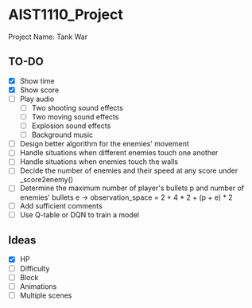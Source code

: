 # AIST1110_Project
Project Name: Tank War

## TO-DO
- [x] Show time
- [x] Show score
- [ ] Play audio
  - [ ] Two shooting sound effects
  - [ ] Two moving sound effects
  - [ ] Explosion sound effects
  - [ ] Background music
- [ ] Design better algorithm for the enemies' movement
- [ ] Handle situations when different enemies touch one another
- [ ] Handle situations when enemies touch the walls
- [ ] Decide the number of enemies and their speed at any score under _score2enemy()
- [ ] Determine the maximum number of player's bullets p and number of enemies' bullets e -> observation_space = 2 + 4 * 2 + (p + e) * 2
- [ ] Add sufficient comments
- [ ] Use Q-table or DQN to train a model

## Ideas
- [x] HP
- [ ] Difficulty
- [ ] Block
- [ ] Animations
- [ ] Multiple scenes
